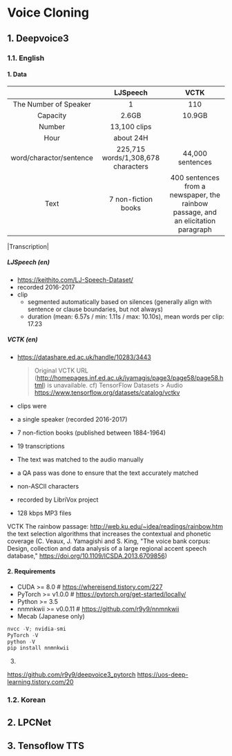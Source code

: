 # Voice Cloning
## 1. Deepvoice3
### 1.1. English
#### 1. Data

||LJSpeech|VCTK|
|:--:|:--:|:--:|
|The Number of Speaker|1|110|
|Capacity|2.6GB|10.9GB|
|Number|13,100 clips||
|Hour|about 24H||
|word/charactor/sentence|225,715 words/1,308,678 characters|44,000 sentences
|Text|7 non-fiction books|400 sentences from a newspaper, the rainbow passage, and  an elicitation paragraph|

|Transcription|

##### LJSpeech (en)
- https://keithito.com/LJ-Speech-Dataset/
- recorded 2016-2017
- clip
  - segmented automatically based on silences (generally align with sentence or clause boundaries, but not always)
  - duration (mean: 6.57s / min: 1.11s / max: 10.10s), mean words per clip: 17.23

##### VCTK (en)
- https://datashare.ed.ac.uk/handle/10283/3443
  > Original VCTK URL (http://homepages.inf.ed.ac.uk/jyamagis/page3/page58/page58.html) is unavailable.
  > cf) TensorFlow Datasets > Audio https://www.tensorflow.org/datasets/catalog/vctkv

- clips were 
- a single speaker (recorded 2016-2017)
- 7 non-fiction books (published between 1884-1964)

- 19 transcriptions 
- The text was matched to the audio manually
- a QA pass was done to ensure that the text accurately matched
- non-ASCII characters 

- recorded by LibriVox project
- 128 kbps MP3 files


VCTK
The rainbow passage: http://web.ku.edu/~idea/readings/rainbow.htm
the text selection algorithms that increases the contextual and phonetic coverage
(C. Veaux, J. Yamagishi and S. King, "The voice bank corpus: Design, collection and data analysis of a large regional accent speech database," https://doi.org/10.1109/ICSDA.2013.6709856)

#### 2. Requirements
- CUDA >= 8.0 # https://whereisend.tistory.com/227
- PyTorch >= v1.0.0 # https://pytorch.org/get-started/locally/
- Python >= 3.5
- nnmnkwii >= v0.0.11 # https://github.com/r9y9/nnmnkwii
- Mecab (Japanese only)

```python
nvcc -V; nvidia-smi
PyTorch -V
python -V
pip install nnmnkwii
```

3. 
https://github.com/r9y9/deepvoice3_pytorch
https://uos-deep-learning.tistory.com/20

### 1.2. Korean
## 2. LPCNet
## 3. Tensoflow TTS
